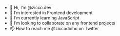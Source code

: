 - 👋 Hi, I’m @zicco.dev
- 👀 I’m interested in Frontend development
- 🌱 I’m currently learning JavaScript
- 💞️ I’m looking to collaborate on any frontend projects
- 📫 How to reach me @ziccodinho on Twitter

<!---
ziccodinho/ziccodinho is a ✨ special ✨ repository because its `README.md` (this file) appears on your GitHub profile.
You can click the Preview link to take a look at your changes.
--->
